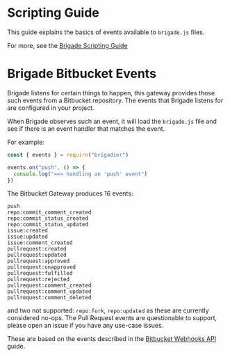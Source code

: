 # Scripting Guide

This guide explains the basics of events available to `brigade.js` files.

For more, see the [Brigade Scripting Guide](https://github.com/Azure/brigade/blob/master/docs/topics/scripting.md)

# Brigade Bitbucket Events

Brigade listens for certain things to happen, this gateway provides those such events from a Bitbucket repository. The events that Brigade listens for are configured in your project.

When Brigade observes such an event, it will load the `brigade.js` file and see if there is an event handler that matches the event.

For example:

```javascript
const { events } = require("brigadier")

events.on("push", () => {
  console.log("==> handling an 'push' event")
})
```

The Bitbucket Gateway produces 16 events:

```
push
repo:commit_comment_created
repo:commit_status_created
repo:commit_status_updated
issue:created
issue:updated
issue:comment_created
pullrequest:created
pullrequest:updated
pullrequest:approved
pullrequest:unapproved
pullrequest:fulfilled
pullrequest:rejected
pullrequest:comment_created
pullrequest:comment_updated
pullrequest:comment_deleted
```

and two not supported: `repo:fork`, `repo:updated` as these are currently considered no-ops. The Pull Request events are questionable to support, please open an issue if you have any use-case issues.

These are based on the events described in the [Bitbucket Webhooks API](https://confluence.atlassian.com/bitbucket/manage-webhooks-735643732.html) guide.